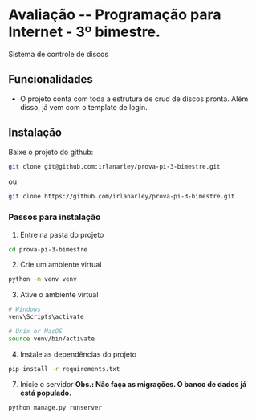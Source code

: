 # Avaliação -- Programação para Internet - 3º bimestre.

Sistema de controle de discos

## Funcionalidades 
- O projeto conta com toda a estrutura de crud de discos pronta. Além disso, já vem com o template de login.


## Instalação

Baixe o projeto do github:

```sh
git clone git@github.com:irlanarley/prova-pi-3-bimestre.git
```

ou 

```sh
git clone https://github.com/irlanarley/prova-pi-3-bimestre.git
```

### Passos para instalação

1. Entre na pasta do projeto
```sh
cd prova-pi-3-bimestre
```
2. Crie um ambiente virtual
```sh
python -m venv venv
```
3. Ative o ambiente virtual
```sh
# Windows
venv\Scripts\activate

# Unix or MacOS
source venv/bin/activate
```
4. Instale as dependências do projeto
```sh
pip install -r requirements.txt
```

7. Inicie o servidor
**Obs.: Não faça as migrações. O banco de dados já está populado.**
```sh
python manage.py runserver
```

